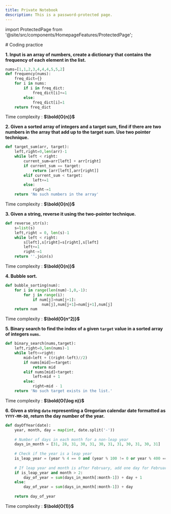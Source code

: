```yaml
---
title: Private Notebook
description: This is a password-protected page.
---
```


import ProtectedPage from '@site/src/components/HomepageFeatures/ProtectedPage';

<ProtectedPage>
# Coding practice

**1. Input is an array of numbers, create a dictionary that contains the frequency of each element in the list.**
```python
nums=[1,1,2,3,4,4,4,5,5,2]
def frequency(nums):
    freq_dict={}
    for i in nums:
        if i in freq_dict:
            freq_dict[i]+=1
        else:
            freq_dict[i]=1
    return freq_dict
```
Time complexity : **$\bold{O(n)}$**

**2. Given a sorted array of integers and a target sum, find if there are two numbers in the array that add up to the target sum. Use two pointer technique.**
```python
def target_sum(arr, target):
    left,right=0,len(arr)-1
    while left < right:
        current_sum=arr[left] + arr[right]
        if current_sum == target:
            return [arr[left],arr[right]]
        elif current_sum < target:
            left+=1
        else:
            right-=1
    return 'No such numbers in the array'
```
Time complexity : **$\bold{O(n)}$**

**3. Given a string, reverse it using the two-pointer technique.**
```python
def reverse_str(s):
    s=list(s)
    left,right = 0, len(s)-1
    while left < right:
        s[left],s[right]=s[right],s[left]
        left+=1
        right-=1
    return ''.join(s)  
```
Time complexity : **$\bold{O(n)}$**

**4. Bubble sort.**
```python
def bubble_sorting(num):
    for i in range(len(num)-1,0,-1):
        for j in range(i):
            if num[j]>num[j+1]:
                num[j],num[j+1]=num[j+1],num[j]
    return num
```
Time complexity : **$\bold{O(n^2)}$**

**5. Binary search to find the index of a given `target` value in a sorted array of integers `nums`.**
```python
def binary_search(nums,target):
    left,right=0,len(nums)-1
    while left<=right:
        mid=left + ((right-left)//2)
        if nums[mid]==target:
            return mid
        elif nums[mid]<target:
            left=mid + 1
        else:
            right=mid - 1
    return 'No such target exists in the list.'
```
Time complexity : **$\bold{O(\log n)}$**

**6. Given a string `date` representing a Gregorian calendar date formatted as `YYYY-MM-DD`, return the day number of the year.**
```python
def dayOfYear(date):
    year, month, day = map(int, date.split('-'))
    
    # Number of days in each month for a non-leap year
    days_in_month = [31, 28, 31, 30, 31, 30, 31, 31, 30, 31, 30, 31]
    
    # Check if the year is a leap year
    is_leap_year = (year % 4 == 0 and (year % 100 != 0 or year % 400 == 0))
    
    # If leap year and month is after February, add one day for February 29
    if is_leap_year and month > 2:
        day_of_year = sum(days_in_month[:month-1]) + day + 1
    else:
        day_of_year = sum(days_in_month[:month-1]) + day
    
    return day_of_year
```
Time complexity : **$\bold{O(1)}$**

</ProtectedPage>
